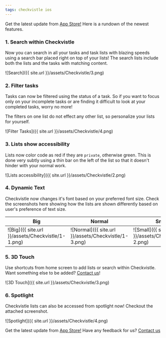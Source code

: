 ```yaml
---
tags: checkvistle ios
---
```


Get the latest update from [App Store!][App Store]
Here is a rundown of the newest features.

### 1. Search within Checkvistle

Now you can search in all your tasks and task lists with blazing speeds using a search bar placed right on top of your lists! The search lists include both the lists and the tasks with matching content.

![Search]({{ site.url }}/assets/Checkvistle/3.png)

### 2. Filter tasks

Tasks can now be filtered using the status of a task. So if you want to focus only on your incomplete tasks or are finding it difficult to look at your completed tasks, worry no more!

The filters on one list do not effect any other list, so personalize your lists for yourself.

![Filter Tasks]({{ site.url }}/assets/Checkvistle/4.png)

### 3. Lists show accessibility

Lists now color code as red if they are `private`, otherwise green. This is done very subtly using a thin bar on the left of the list so that it doesn't hinder with your normal work.

![Lists accessibility]({{ site.url }}/assets/Checkvistle/2.png)

### 4. Dynamic Text

Checkvistle now changes it's font based on your preferred font size. Check the screenshots here showing how the lists are shown differently based on user's preference of text size.

Big|Normal|Small
---|---|---
![Big]({{ site.url }}/assets/Checkvistle/1-1.png) | ![Normal]({{ site.url }}/assets/Checkvistle/1-3.png) | ![Small]({{ site.url }}/assets/Checkvistle/1-2.png)

### 5. 3D Touch

Use shortcuts from home screen to add lists or search within Checkvistle. Want something else to be added? [Contact us][Contact us]!

![3D Touch]({{ site.url }}/assets/Checkvistle/3.png)

### 6. Spotlight

Checkvistle lists can also be accessed from spotlight now! Checkout the attached screenshot.

![Spotlight]({{ site.url }}/assets/Checkvistle/4.png)

Get the latest update from [App Store!][App Store]
Have any feedback for us? [Contact us][Contact us]

[Contact us]: ayushgoel.github.io/me.html
[App Store]: https://itunes.apple.com/us/app/checkvistle-checkvist-on-go/id995611134
